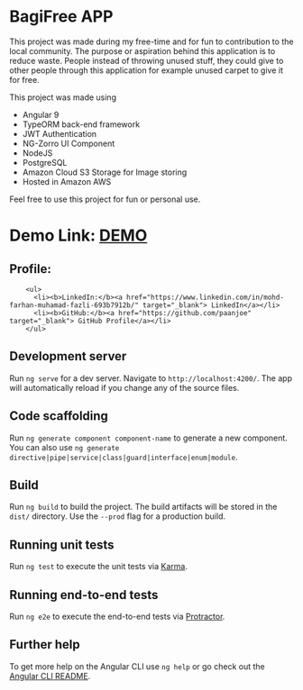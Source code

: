 # BagiFree APP

This project was made during my free-time and for fun to contribution to the local community. The purpose or aspiration behind this application is to reduce waste. People instead of throwing unused stuff, they could give to other people through this application for example unused carpet to give it for free.

This project was made using
<ul>
  <li> Angular 9 </li>
  <li> TypeORM back-end framework </li>
  <li> JWT Authentication </li>
  <li> NG-Zorro UI Component </li>
  <li> NodeJS </li>
  <li> PostgreSQL </li>
  <li> Amazon Cloud S3 Storage for Image storing </li>
  <li> Hosted in Amazon AWS </li>
</ul>


Feel free to use this project for fun or personal use.

# Demo Link: <a href="https://www.bagifree.com.my/"> DEMO </a>

## Profile:
        <ul>
          <li><b>LinkedIn:</b><a href="https://www.linkedin.com/in/mohd-farhan-muhamad-fazli-693b7912b/" target="_blank"> LinkedIn</a></li>
          <li><b>GitHub:</b><a href="https://github.com/paanjoe" target="_blank"> GitHub Profile</a></li>
        </ul>

## Development server

Run `ng serve` for a dev server. Navigate to `http://localhost:4200/`. The app will automatically reload if you change any of the source files.

## Code scaffolding

Run `ng generate component component-name` to generate a new component. You can also use `ng generate directive|pipe|service|class|guard|interface|enum|module`.

## Build

Run `ng build` to build the project. The build artifacts will be stored in the `dist/` directory. Use the `--prod` flag for a production build.

## Running unit tests

Run `ng test` to execute the unit tests via [Karma](https://karma-runner.github.io).

## Running end-to-end tests

Run `ng e2e` to execute the end-to-end tests via [Protractor](http://www.protractortest.org/).

## Further help

To get more help on the Angular CLI use `ng help` or go check out the [Angular CLI README](https://github.com/angular/angular-cli/blob/master/README.md).
